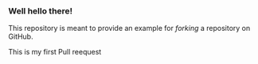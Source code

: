 ### Well hello there!

This repository is meant to provide an example for *forking* a repository on GitHub.


This is my first Pull reequest

